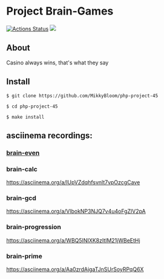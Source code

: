 # Project Brain-Games
[![Actions Status](https://github.com/MikkyBloom/php-project-45/workflows/hexlet-check/badge.svg)](https://github.com/MikkyBloom/php-project-45/actions)
<a href="https://codeclimate.com/github/MikkyBloom/php-project-45/maintainability"><img src="https://api.codeclimate.com/v1/badges/642b4cee01dca5652890/maintainability" /></a>

## About
Casino always wins, that's what they say
## Install
```
$ git clone https://github.com/MikkyBloom/php-project-45

$ cd php-project-45

$ make install
```
## asciinema recordings:
### [brain-even](https://asciinema.org/a/vtM45Zwb3gk9Mjnz89AAqtyOX)

### brain-calc
https://asciinema.org/a/lUpVZdqhfsvnlt7vpOzcgCave

### brain-gcd
https://asciinema.org/a/VlbokNP3NJQ7v4u4oFgZlV2pA

### brain-progression
https://asciinema.org/a/WBQ5INIXK8zItlM21jWBeEtHj

### brain-prime
https://asciinema.org/a/Aa0zrdAjgaTJnSUrSoyRPqQ6X